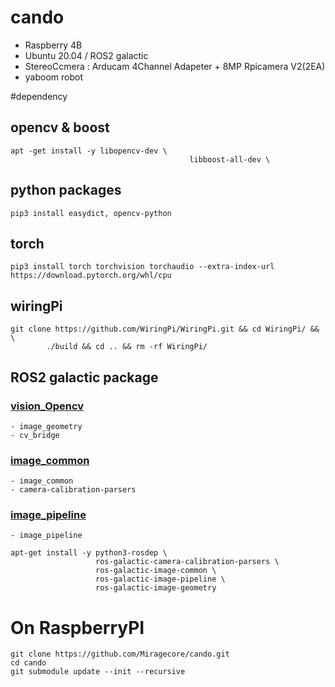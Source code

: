 # cando
- Raspberry 4B
- Ubuntu 20.04 / ROS2 galactic
- StereoCcmera : Arducam 4Channel Adapeter + 8MP Rpicamera V2(2EA)
- yaboom robot

#dependency

## opencv & boost
```
apt -get install -y libopencv-dev \
										libboost-all-dev \
```

## python packages 
```
pip3 install easydict, opencv-python
```

## torch
```
pip3 install torch torchvision torchaudio --extra-index-url https://download.pytorch.org/whl/cpu
```

## wiringPi
```
git clone https://github.com/WiringPi/WiringPi.git && cd WiringPi/ && \
        ./build && cd .. && rm -rf WiringPi/
```

## ROS2 galactic package
### [vision_Opencv](https://github.com/ros-perception/vision_opencv)
	- image_geometry
	- cv_bridge
### [image_common](https://github.com/ros-perception/image_common)
	- image_common
	- camera-calibration-parsers
### [image_pipeline](https://github.com/ros-perception/image_common)
	- image_pipeline

```shell
apt-get install -y python3-rosdep \
                   ros-galactic-camera-calibration-parsers \
                   ros-galactic-image-common \
                   ros-galactic-image-pipeline \
                   ros-galactic-image-geometry
```

# On RaspberryPI
```shell
git clone https://github.com/Miragecore/cando.git
cd cando
git submodule update --init --recursive
```
